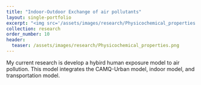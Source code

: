 ```yaml
---
title: "Indoor-Outdoor Exchange of air pollutants"
layout: single-portfolio
excerpt: "<img src='/assets/images/research/Physicochemical_properties.png' alt=''>"
collection: research
order_number: 10
header: 
  teaser: /assets/images/research/Physicochemical_properties.png
---
```


My current research is develop a hybird human exposure model to air pollution. 
This model integrates the CAMQ-Urban model, indoor model, and transportation model.

